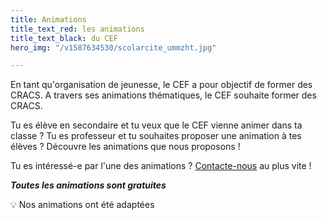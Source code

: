 ```yaml
---
title: Animations
title_text_red: les animations
title_text_black: du CEF
hero_img: "/v1587634530/scolarcite_ummzht.jpg"

---
```

En tant qu'organisation de jeunesse, le CEF a pour objectif de former des CRACS. A travers ses animations thématiques, le CEF souhaite former des CRACS. 

Tu es élève en secondaire et tu veux que le CEF vienne animer dans ta classe ? Tu es professeur et tu souhaites proposer une animation à tes élèves ? Découvre les animations que nous proposons !

Tu es intéressé-e par l'une des animations ? [Contacte-nous](/contact) au plus vite !

**_Toutes les animations sont gratuites_**

💡 Nos animations ont été adaptées